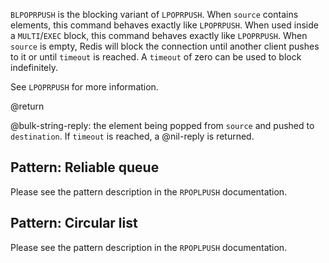 `BLPOPRPUSH` is the blocking variant of `LPOPRPUSH`.
When `source` contains elements, this command behaves exactly like `LPOPRPUSH`.
When used inside a `MULTI`/`EXEC` block, this command behaves exactly like `LPOPRPUSH`.
When `source` is empty, Redis will block the connection until another client
pushes to it or until `timeout` is reached.
A `timeout` of zero can be used to block indefinitely.

See `LPOPRPUSH` for more information.

@return

@bulk-string-reply: the element being popped from `source` and pushed to `destination`.
If `timeout` is reached, a @nil-reply is returned.

## Pattern: Reliable queue

Please see the pattern description in the `RPOPLPUSH` documentation.

## Pattern: Circular list

Please see the pattern description in the `RPOPLPUSH` documentation.
